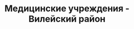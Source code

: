 ---
district_id: 5-06-0
district_name: Вилейский район
title: Медицинские учреждения - Вилейский район
---